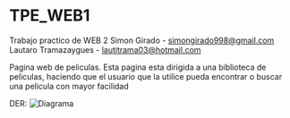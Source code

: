 # TPE_WEB1
Trabajo practico de WEB 2 
Simon Girado - simongirado998@gmail.com
Lautaro Tramazaygues - lautitrama03@hotmail.com


Pagina web de peliculas.
Esta pagina esta dirigida a una biblioteca de peliculas, haciendo que el usuario que la utilice pueda encontrar o buscar una pelicula con mayor facilidad

DER:
![Diagrama](DER.png)

